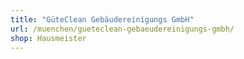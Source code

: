 ```yaml
---
title: "GüteClean Gebäudereinigungs GmbH"
url: /muenchen/gueteclean-gebaeudereinigungs-gmbh/
shop: Hausmeister
---
```

